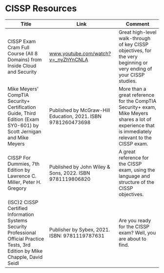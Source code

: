 # CISSP Resources

| Title | Link | Comment |
|-|-|-|
| CISSP Exam Cram Full Course (All 8 Domains) from Inside Cloud and Security | www.youtube.com/watch?v=_nyZhYnCNLA | Great high-level walk-through of key CISSP objectives, for the very beginning or very ending of your CISSP studies. |
| Mike Meyers' CompTIA Security+ Certification Guide, Third Edition (Exam SY0-601) by Scott Jernigan and Mike Meyers | Published by McGraw-Hill Education, 2021. ISBN 9781260473698 | More than a great reference for the CompTIA Security+ exam, Mike Meyers shares a lot of experience that is immediately relevant to the CISSP exam. |
| CISSP For Dummies, 7th Edition by Lawrence C. Miller, Peter H. Gregory | Published by John Wiley & Sons, 2022. ISBN 9781119806820 | A great reference for the CISSP exam, using the language and structure of the CISSP objectives. |
| (ISC)2 CISSP Certified Information Systems Security Professional Official Practice Tests, 3rd Edition by Mike Chapple, David Seidl | Publisher by Sybex, 2021. ISBN: 9781119787631 | Are you ready for the CISSP exam? Well, you are about to find. |

